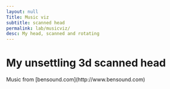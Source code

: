```yaml
---
layout: null
Title: Music viz
subtitle: scanned head
permalink: lab/musicviz/
desc: My head, scanned and rotating
---
```


<div id='WebGLCanvas' ></div>

<h1>My unsettling 3d scanned head</h1>
Music from [bensound.com](http://www.bensound.com)

<script src="assets/js/three.min.js"> </script>
<script src="assets/js/OBJLoader.js"></script>
<script src="https://connect.soundcloud.com/sdk/sdk-3.1.2.js"></script>
<script>
//TODO put a gif or webm here and move the visualizer to a separate page.
			var container;
			var camera, scene, renderer;
			var mouseX = 0, mouseY = 0;
			var windowHalfX = window.innerWidth / 2;
			var windowHalfY = window.innerHeight / 2;
			var analyser;
			var progressBar = document.createElement('div');
			init();

			animate();


			function init() {


				container = document.getElementById( 'WebGLCanvas' );
							
				camera = new THREE.PerspectiveCamera(45, window.innerWidth / window.innerHeight, 1, 20000 );
				camera.position.z = 10;
				camera.position.x = 0;
				camera.position.y = 0;
				scene = new THREE.Scene();
				var audiolistener = new THREE.AudioListener();
				camera.add(audiolistener);
				var sound = new THREE.Audio(audiolistener);
				 analyser = new THREE.AudioAnalyser(sound,32);
				var audioloader = new THREE.AudioLoader();
				audioloader.load('assets/audio/bensound-scifi.mp3',function(buffer){
					sound.setBuffer(buffer);
					sound.setLoop(false);
					sound.setVolume(0.5);
					sound.play();
				});
				                      geometry = new THREE.Geometry();

                                for ( i = 0; i < 2000; i ++ ) {

                                        var vertex = new THREE.Vector3();
                                        vertex.x = Math.random() * 2000 - 1000;
                                        vertex.y = Math.random() * 2000 - 1000;
                                        vertex.z = Math.random() * 2000 - 1000;

                                        geometry.vertices.push( vertex );

                                }

                                parameters = [
                                        [ [1, 1, 0.5], 5 ],
                                        [ [0.95, 1, 0.5], 4 ],
                                        [ [0.90, 1, 0.5], 3 ],
                                        [ [0.85, 1, 0.5], 2 ],
                                        [ [0.80, 1, 0.5], 1 ]
                                ];
                                var materials= [];

                                for ( i = 0; i < parameters.length; i ++ ) {

                                        color = parameters[i][0];
                                        size  = parameters[i][1];

                                        materials[i] = new THREE.PointsMaterial( { size: size } );

                                        particles = new THREE.Points( geometry, materials[i] );

                                        particles.rotation.x = Math.random() * 6;
                                        particles.rotation.y = Math.random() * 6;
                                        particles.rotation.z = Math.random() * 6;
                                        particles.name = "particles";
                                        scene.add( particles );



                                }
                                     var sphere = new THREE.Mesh( new THREE.SphereGeometry( 5, 15, 15 ), new THREE.MeshBasicMaterial(0xff ));
                                     sphere.intensity = 10;
                                        sphere.position.set(0,0,0);
                                        sphere.material.transparent = true;
                                        sphere.material.opacity = 0.3;
                                        sphere.name = "sphere";
                                       scene.add(sphere);

				var pointlight = new THREE.PointLight(0xA000ff,1,500);
				pointlight.name = "light";
				scene.add(pointlight);
				var manager = new THREE.LoadingManager();
				manager.onProgress = function ( item, loaded, total ) {
					console.log( item, loaded, total );
					  progressBar.style.width = (loaded / total * 100) + '%';
				};
				var texture = new THREE.Texture();
				var onProgress = function ( xhr ) {
					if ( xhr.lengthComputable ) {
						var percentComplete = xhr.loaded / xhr.total * 100;
						console.log( Math.round(percentComplete, 2) + '% downloaded' );
					}
				};
				var onError = function ( xhr ) {
				};
				// model
				var loader = new THREE.OBJLoader( manager );
				loader.load( 'assets/models/model.obj', function ( object ) {
					// object.traverse( function ( child ) {
					// 	while(1)
					// 	if ( child instanceof THREE.Mesh ) {
					// 		child.material.map = texture;
					// 	}
					// } );

					object.name = "head";
					scene.add( object );
				}, onProgress, onError );

				renderer = new THREE.WebGLRenderer();
				renderer.setPixelRatio( window.devicePixelRatio );
				renderer.setSize( window.innerWidth, window.innerHeight );

				container.appendChild( renderer.domElement );
				document.addEventListener( 'mousemove', onDocumentMouseMove, false );
				
				window.addEventListener( 'resize', onWindowResize, false );
			}
			function onWindowResize() {
				windowHalfX = window.innerWidth / 2;
				windowHalfY = window.innerHeight / 2;
				camera.aspect = window.innerWidth / window.innerHeight;
				camera.updateProjectionMatrix();
				renderer.setSize( window.innerWidth, window.innerHeight );
			}
			function onDocumentMouseMove( event ) {
				mouseX = ( event.clientX - windowHalfX ) / 2;
				mouseY = ( event.clientY - windowHalfY ) / 2;
			}
			//
			function animate() {
				requestAnimationFrame( animate );
			render();
			}

			function render() {
				
				var freq = analyser.getAverageFrequency()/256;
				var freqData = analyser.getFrequencyData();
				console.log(freqData);
				var head = scene.getObjectByName('head',true);

				head.rotation.z =freqData[6]/256;
				var light = scene.getObjectByName('light',true);
				light.intensity = freqData[3]/256*2;
				head.rotation.y -=0.01;

				var sphere = scene.getObjectByName('sphere',true);
				sphere.material.opacity = freqData[2]/256;
				sphere.material.color =new THREE.Color(freqData[1]/256, freqData[3]/256, freqData[5]/256);
				sphere.rotation.z=(freqData[2]/256);
				sphere.scale.x = freqData[5]/256;
				
				//sphere.geometry.

				var particles = scene.getObjectByName('particles',true);
				particles.rotation.z = freqData[1]*10;
				//particles.translateY(freq);
				particles.intensity = freq*10;
				console.log(head.rotation.y);
				camera.lookAt(0,0,0);
				renderer.render( scene, camera );
			}
			// function manipulate_vertices(){

			// 	var buffergeometry = scene.getObjectByName('head',true).children[0].geometry;
			// 	var position = buffergeometry.getAttribute('position');
			// 	for(var siz)
			// 		//get vertices from buffergeometry and change its positions

			// }
		</script>
